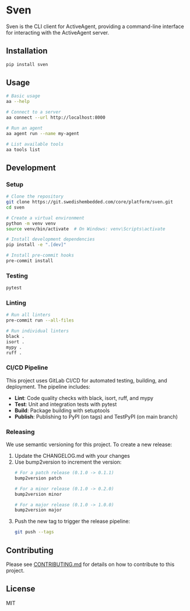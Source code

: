 # Sven

Sven is the CLI client for ActiveAgent, providing a command-line interface for interacting with the ActiveAgent server.

## Installation

```bash
pip install sven
```

## Usage

```bash
# Basic usage
aa --help

# Connect to a server
aa connect --url http://localhost:8000

# Run an agent
aa agent run --name my-agent

# List available tools
aa tools list
```

## Development

### Setup

```bash
# Clone the repository
git clone https://git.swedishembedded.com/core/platform/sven.git
cd sven

# Create a virtual environment
python -m venv venv
source venv/bin/activate  # On Windows: venv\Scripts\activate

# Install development dependencies
pip install -e ".[dev]"

# Install pre-commit hooks
pre-commit install
```

### Testing

```bash
pytest
```

### Linting

```bash
# Run all linters
pre-commit run --all-files

# Run individual linters
black .
isort .
mypy .
ruff .
```

### CI/CD Pipeline

This project uses GitLab CI/CD for automated testing, building, and deployment. The pipeline includes:

- **Lint**: Code quality checks with black, isort, ruff, and mypy
- **Test**: Unit and integration tests with pytest
- **Build**: Package building with setuptools
- **Publish**: Publishing to PyPI (on tags) and TestPyPI (on main branch)

### Releasing

We use semantic versioning for this project. To create a new release:

1. Update the CHANGELOG.md with your changes
2. Use bump2version to increment the version:
   ```bash
   # For a patch release (0.1.0 -> 0.1.1)
   bump2version patch

   # For a minor release (0.1.0 -> 0.2.0)
   bump2version minor

   # For a major release (0.1.0 -> 1.0.0)
   bump2version major
   ```
3. Push the new tag to trigger the release pipeline:
   ```bash
   git push --tags
   ```

## Contributing

Please see [CONTRIBUTING.md](CONTRIBUTING.md) for details on how to contribute to this project.

## License

MIT
